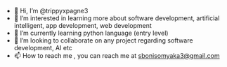 - 👋 Hi, I’m @trippyxpagne3
- 👀 I’m interested in learning more about software development, artificial intelligent, app development, web development
- 🌱 I’m currently learning python language (entry level)
- 💞️ I’m looking to collaborate on any project regarding software development, AI etc
- 📫 How to reach me , you can reach me at sbonisomyaka3@gmail.com

<!---
trippyxpagne3/trippyxpagne3 is a ✨ special ✨ repository because its `README.md` (this file) appears on your GitHub profile.
You can click the Preview link to take a look at your changes.
--->
